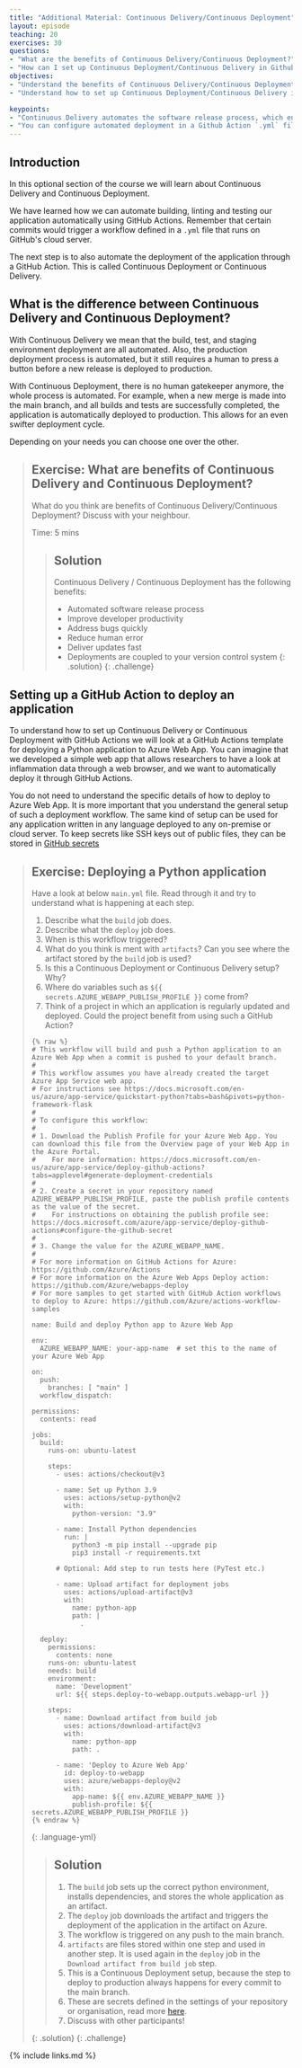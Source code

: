 ```yaml
---
title: "Additional Material: Continuous Delivery/Continuous Deployment"
layout: episode
teaching: 20
exercises: 30
questions:
- "What are the benefits of Continuous Delivery/Continuous Deployment?"
- "How can I set up Continuous Deployment/Continuous Delivery in Github Actions?"
objectives:
- "Understand the benefits of Continuous Delivery/Continuous Deployment."
- "Understand how to set up Continuous Deployment/Continuous Delivery in Github Actions"

keypoints:
- "Continuous Delivery automates the software release process, which enables you to deliver updates faster"
- "You can configure automated deployment in a Github Action `.yml` file"
---
```


## Introduction
In this optional section of the course we will learn about Continuous Delivery and Continuous Deployment.

We have learned how we can automate building, linting and testing our application automatically using GitHub Actions.
Remember that certain commits would trigger a workflow defined in a `.yml` file that runs on GitHub's cloud server.

The next step is to also automate the deployment of the application through a GitHub Action. 
This is called Continuous Deployment or Continuous Delivery.

## What is the difference between Continuous Delivery and Continuous Deployment?
With Continuous Delivery we mean that the build, test, and staging environment deployment are all automated.
Also, the production deployment process is automated, but it still requires a human to press a button before a new release is deployed to production.

With Continuous Deployment, there is no human gatekeeper anymore, the whole process is automated. 
For example, when a new merge is made into the main branch, and all builds and tests are successfully completed, 
the application is automatically deployed to production. This allows for an even swifter deployment cycle.

Depending on your needs you can choose one over the other.

> ## Exercise: What are benefits of Continuous Delivery and Continuous Deployment?
>
> What do you think are benefits of Continuous Delivery/Continuous Deployment?
> Discuss with your neighbour.
>
> Time: 5 mins
> 
> > ## Solution
> > Continuous Delivery / Continuous Deployment has the following benefits:
> > * Automated software release process
> > * Improve developer productivity
> > * Address bugs quickly
> > * Reduce human error
> > * Deliver updates fast
> > * Deployments are coupled to your version control system
> {: .solution}
{: .challenge}

## Setting up a GitHub Action to deploy an application
To understand how to set up Continuous Delivery or Continuous Deployment with GitHub Actions we will 
look at a GitHub Actions template for deploying a Python application to Azure Web App. You can imagine that we 
developed a simple web app that allows researchers to have a look at inflammation data through a web browser, 
and we want to automatically deploy it through GitHub Actions.

You do not need to understand the specific details of how to deploy to Azure Web App. It is more important that you understand
the general setup of such a deployment workflow. The same kind of setup can be used for any application written in any 
language deployed to any on-premise or cloud server.
To keep secrets like SSH keys out of public files, they can be stored in [GitHub secrets](https://docs.github.com/en/actions/security-guides/using-secrets-in-github-actions)

> ## Exercise: Deploying a Python application
> Have a look at below `main.yml` file. Read through it and try to understand what is happening at each step.
> 1. Describe what the `build` job does.
> 2. Describe what the `deploy` job does.
> 3. When is this workflow triggered?
> 4. What do you think is ment with `artifacts`? Can you see where the artifact stored by the `build` job is used?
> 5. Is this a Continuous Deployment or Continuous Delivery setup? Why?
> 6. Where do variables such as `${{ secrets.AZURE_WEBAPP_PUBLISH_PROFILE }}` come from?
> 7. Think of a project in which an application is regularly updated and deployed. Could the project benefit from using such a GitHub Action?
> 
>
> ~~~
> {% raw %}
> # This workflow will build and push a Python application to an Azure Web App when a commit is pushed to your default branch.
> #
> # This workflow assumes you have already created the target Azure App Service web app.
> # For instructions see https://docs.microsoft.com/en-us/azure/app-service/quickstart-python?tabs=bash&pivots=python-framework-flask
> #
> # To configure this workflow:
> #
> # 1. Download the Publish Profile for your Azure Web App. You can download this file from the Overview page of your Web App in the Azure Portal.
> #    For more information: https://docs.microsoft.com/en-us/azure/app-service/deploy-github-actions?tabs=applevel#generate-deployment-credentials
> #
> # 2. Create a secret in your repository named AZURE_WEBAPP_PUBLISH_PROFILE, paste the publish profile contents as the value of the secret.
> #    For instructions on obtaining the publish profile see: https://docs.microsoft.com/azure/app-service/deploy-github-actions#configure-the-github-secret
> #
> # 3. Change the value for the AZURE_WEBAPP_NAME.
> #
> # For more information on GitHub Actions for Azure: https://github.com/Azure/Actions
> # For more information on the Azure Web Apps Deploy action: https://github.com/Azure/webapps-deploy
> # For more samples to get started with GitHub Action workflows to deploy to Azure: https://github.com/Azure/actions-workflow-samples
> 
> name: Build and deploy Python app to Azure Web App
> 
> env:
>   AZURE_WEBAPP_NAME: your-app-name  # set this to the name of your Azure Web App
> 
> on:
>   push:
>     branches: [ "main" ]
>   workflow_dispatch:
> 
> permissions:
>   contents: read
> 
> jobs:
>   build:
>     runs-on: ubuntu-latest
> 
>     steps:
>       - uses: actions/checkout@v3
> 
>       - name: Set up Python 3.9
>         uses: actions/setup-python@v2
>         with:
>           python-version: "3.9"
> 
>       - name: Install Python dependencies
>         run: |
>           python3 -m pip install --upgrade pip
>           pip3 install -r requirements.txt
> 
>       # Optional: Add step to run tests here (PyTest etc.)
> 
>       - name: Upload artifact for deployment jobs
>         uses: actions/upload-artifact@v3
>         with:
>           name: python-app
>           path: |
>             .
> 
>   deploy:
>     permissions:
>       contents: none
>     runs-on: ubuntu-latest
>     needs: build
>     environment:
>       name: 'Development'
>       url: ${{ steps.deploy-to-webapp.outputs.webapp-url }}
> 
>     steps:
>       - name: Download artifact from build job
>         uses: actions/download-artifact@v3
>         with:
>           name: python-app
>           path: .
> 
>       - name: 'Deploy to Azure Web App'
>         id: deploy-to-webapp
>         uses: azure/webapps-deploy@v2
>         with:
>           app-name: ${{ env.AZURE_WEBAPP_NAME }}
>           publish-profile: ${{ secrets.AZURE_WEBAPP_PUBLISH_PROFILE }}
> {% endraw %}
> ~~~
> {: .language-yml}
> 
> > ## Solution
> > 1. The `build` job sets up the correct python environment, installs dependencies, and stores the whole application as an artifact.
> > 2. The `deploy` job downloads the artifact and triggers the deployment of the application in the artifact on Azure.
> > 3. The workflow is triggered on any push to the main branch.
> > 4. `artifacts` are files stored within one step and used in another step. 
> >    It is used again in the `deploy` job in the `Download artifact from build job` step.
> > 5. This is a Continuous Deployment setup, because the step to deploy to production always happens for every commit to the main branch.
> > 6. These are secrets defined in the settings of your repository or organisation, read more [here](https://docs.github.com/en/actions/security-guides/using-secrets-in-github-actions).
> > 7. Discuss with other participants!
> >
> {: .solution}
{: .challenge}


{% include links.md %}
